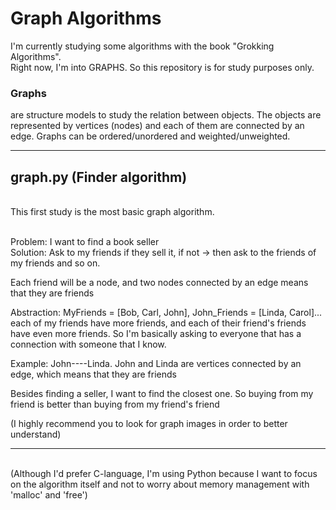 # Graph Algorithms

I'm currently studying some algorithms with the book "Grokking Algorithms".<br>
Right now, I'm into GRAPHS. So this repository is for study purposes only.<br>
### Graphs
are structure models to study the relation between objects. The objects are represented by vertices (nodes) and each of them are connected by an edge. Graphs can be ordered/unordered and weighted/unweighted.
<hr>

## graph.py (Finder algorithm)
<br>
This first study is the most basic graph algorithm.<Br><Br>

Problem: I want to find a book seller<Br>
Solution: Ask to my friends if they sell it, if not -> then ask to the friends of my friends and so on. <br>

Each friend will be a node, and two nodes connected by an edge means that they are friends

Abstraction: MyFriends = [Bob, Carl, John], John_Friends = [Linda, Carol]... each of my friends have more friends, and each of their friend's friends 
have even more friends.
So I'm basically asking to everyone that has a connection with someone that I know.

Example: John----Linda. John and Linda are vertices connected by an edge, which means that they are friends

Besides finding a seller, I want to find the closest one. So buying from my friend is better than buying from my friend's friend

(I highly recommend you to look for graph images in order to better understand)<br>
<hr><br>
(Although I'd prefer C-language, I'm using Python because I want to focus on the algorithm itself and not to worry about memory management with 'malloc' and 'free')